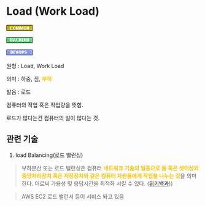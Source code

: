 <d-title>

# Load (Work Load)

</d-title>

<d-label>

<d-inner>

![Common](../../2TAT1C/Label_Common.png)

</d-inner>

<d-inner>

![Backend](../../2TAT1C/Label_Backend.png)

</d-inner>

<d-inner>

![Devops](../../2TAT1C/Label_Devops.png)

</d-inner>

</d-label>

<d-origin>

원형 : Load, Work Load

</d-origin>

<d-mean>

의미 : 하중, 짐, <span style='color:#FFCC00; font-weight:bold;'>부하</span>

</d-mean>

<d-pronunciation>

발음 : 로드

</d-pronunciation>

<d-content>

컴퓨터의 작업 혹은 작업량을 뜻함.

로드가 많다는건 컴퓨터의 일이 많다는 것.

</d-content>

<d-relation>

## 관련 기술

<d-inner>

1. load Balancing(로드 밸런싱)

</d-inner>

> 부하분산 또는 로드 밸런싱은 컴퓨터 <span style="color:#FFBF00; font-weight:bold;">네트워크 기술의 일종으로 둘 혹은 셋이상의 중앙처리장치 혹은 저장장치와 같은 컴퓨터 자원들에게 작업을 나누는 것</span>을 의미한다. 이로써 가용성 및 응답시간을 최적화 시킬 수 있다. ([위키백과](https://ko.wikipedia.org/wiki/%EB%B6%80%ED%95%98%EB%B6%84%EC%82%B0)))

> AWS EC2 로드 밸런서 등이 서비스 돠고 있음

</d-relation>
